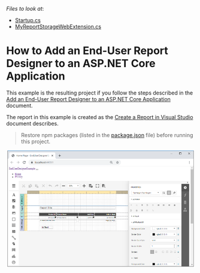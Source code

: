 <!-- default file list -->
*Files to look at*:
* [Startup.cs](./CS/EndUserDesignerExample/Startup.cs) 
* [MyReportStorageWebExtension.cs](./CS/EndUserDesignerExample/Services/MyReportStorageWebExtension.cs)
<!-- default file list end -->

# How to Add an End-User Report Designer to an ASP.NET Core Application

This example is the resulting project if you follow the steps described in the [Add an End-User Report Designer to an ASP.NET Core Application](https://docs.devexpress.com/XtraReports/400042) document.

The report in this example is created as the [Create a Report in Visual Studio](docs.devexpress.devx/XtraReports/14989#table-report) document describes.

> Restore npm packages (listed in the [package.json](./CS/EndUserDesignerExample/package.json) file) before running this project.

![](images/screenshot.png)
